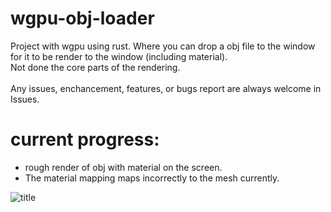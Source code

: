 # wgpu-obj-loader
Project with wgpu using rust. Where you can drop a obj file to the window for it to be render to the window (including material).
</br> Not done the core parts of the rendering.
</br>
</br>
Any issues, enchancement, features, or bugs report are always welcome in Issues.


# current progress: 
* rough render of obj with material on the screen.
* The material mapping maps incorrectly to the mesh currently.

![title](https://github.com/KDahir247/wgpu-obj-loader/blob/main/res/001.png)
</br>
